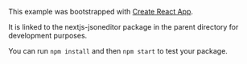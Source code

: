 This example was bootstrapped with [Create React App](https://github.com/facebook/create-react-app).

It is linked to the nextjs-jsoneditor package in the parent directory for development purposes.

You can run `npm install` and then `npm start` to test your package.
